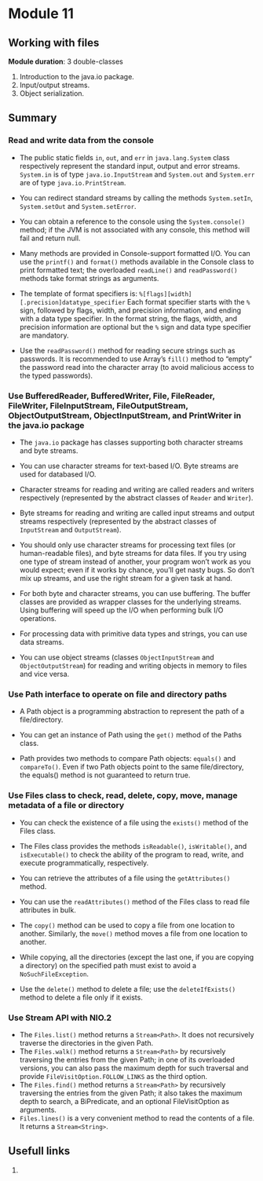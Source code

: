 # Module 11

## Working with files

**Module duration**: 3 double-classes

1. Introduction to the java.io package.
2. Input/output streams.
3. Object serialization.

## Summary

### Read and write data from the console

* The public static fields `in`, `out`, and `err` in `java.lang.System` class respectively
represent the standard input, output and error streams. `System.in` is of type
`java.io.InputStream` and `System.out` and `System.err` are of type
`java.io.PrintStream`.

* You can redirect standard streams by calling the methods `System.setIn`,
`System.setOut` and `System.setError`.

* You can obtain a reference to the console using the `System.console()` method; if the
JVM is not associated with any console, this method will fail and return null.

* Many methods are provided in Console-support formatted I/O. You can use the
`printf()` and `format()` methods available in the Console class to print formatted
text; the overloaded `readLine()` and `readPassword()` methods take format strings as
arguments.

* The template of format specifiers is: `%[flags][width][.precision]datatype_specifier`
Each format specifier starts with the `%` sign, followed by flags, width, and precision
information, and ending with a data type specifier. In the format string, the flags,
width, and precision information are optional but the `%` sign and data type specifier
are mandatory.

* Use the `readPassword()` method for reading secure strings such as passwords. It is
recommended to use Array’s `fill()` method to “empty” the password read into the
character array (to avoid malicious access to the typed passwords).

### Use BufferedReader, BufferedWriter, File, FileReader, FileWriter, FileInputStream, FileOutputStream, ObjectOutputStream, ObjectInputStream, and PrintWriter in the java.io package

* The `java.io` package has classes supporting both character streams and byte streams.

* You can use character streams for text-based I/O. Byte streams are used for databased
I/O.

* Character streams for reading and writing are called readers and writers respectively
(represented by the abstract classes of `Reader` and `Writer`).

* Byte streams for reading and writing are called input streams and output streams
respectively (represented by the abstract classes of `InputStream` and `OutputStream`).

* You should only use character streams for processing text files (or human-readable
files), and byte streams for data files. If you try using one type of stream instead of
another, your program won’t work as you would expect; even if it works by chance,
you’ll get nasty bugs. So don’t mix up streams, and use the right stream for a given
task at hand.

* For both byte and character streams, you can use buffering. The buffer classes are
provided as wrapper classes for the underlying streams. Using buffering will speed
up the I/O when performing bulk I/O operations.

* For processing data with primitive data types and strings, you can use data streams.

* You can use object streams (classes `ObjectInputStream` and `ObjectOutputStream`)
for reading and writing objects in memory to files and vice versa.

### Use Path interface to operate on file and directory paths

* A Path object is a programming abstraction to represent the path of a file/directory.

* You can get an instance of Path using the `get()` method of the Paths class.

* Path provides two methods to compare Path objects: `equals()` and `compareTo()`.
Even if two Path objects point to the same file/directory, the equals() method is not
guaranteed to return true.

### Use Files class to check, read, delete, copy, move, manage metadata of a file or directory

* You can check the existence of a file using the `exists()` method of the Files class.

* The Files class provides the methods `isReadable()`, `isWritable()`, and
`isExecutable()` to check the ability of the program to read, write, and execute
programmatically, respectively.

* You can retrieve the attributes of a file using the `getAttributes()` method.

* You can use the `readAttributes()` method of the Files class to read file attributes
in bulk.

* The `copy()` method can be used to copy a file from one location to another. Similarly,
the `move()` method moves a file from one location to another.

* While copying, all the directories (except the last one, if you are copying a directory)
on the specified path must exist to avoid a `NoSuchFileException`.

* Use the `delete()` method to delete a file; use the `deleteIfExists()` method to
delete a file only if it exists.

### Use Stream API with NIO.2

* The `Files.list()` method returns a `Stream<Path>`. It does not recursively traverse
the directories in the given Path.
* The `Files.walk()` method returns a `Stream<Path>` by recursively traversing the
entries from the given Path; in one of its overloaded versions, you can also pass the
maximum depth for such traversal and provide `FileVisitOption.FOLLOW_LINKS` as
the third option.
* The `Files.find()` method returns a `Stream<Path>` by recursively traversing
the entries from the given Path; it also takes the maximum depth to search, a
BiPredicate, and an optional FileVisitOption as arguments.
* `Files.lines()` is a very convenient method to read the contents of a file. It returns a
`Stream<String>`.

## Usefull links

1. []()